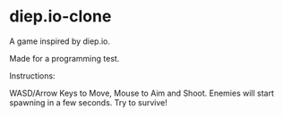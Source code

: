 # diep.io-clone
A game inspired by diep.io. 

Made for a programming test.

Instructions:

WASD/Arrow Keys to Move, Mouse to Aim and Shoot.
Enemies will start spawning in a few seconds. Try to survive!
